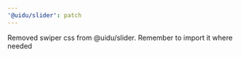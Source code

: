 ```yaml
---
'@uidu/slider': patch
---
```


Removed swiper css from @uidu/slider. Remember to import it where needed
